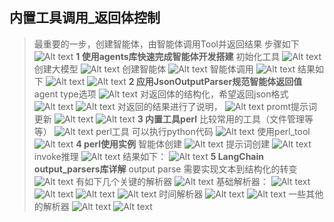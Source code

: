 ## **内置工具调用_返回体控制**
> 最重要的一步，创建智能体，由智能体调用Tool并返回结果
> 步骤如下
> ![Alt text](image.png)
> **1 使用agents库快速完成智能体开发搭建**
> 初始化工具
> ![Alt text](image-1.png)
> 创建大模型
> ![Alt text](image-2.png)
> 创建智能体
> ![Alt text](image-3.png)
> 智能体调用
> ![Alt text](image-4.png)
> 结果如下
> ![Alt text](image-5.png)
> ![Alt text](image-6.png)
> **2 应用JsonOutputParser规范智能体返回值**
> agent type选项
> ![Alt text](image-8.png)
> 对返回体的结构化，希望返回json格式
> ![Alt text](image-9.png)
> ![Alt text](image-10.png)
> 对返回的结果进行了说明，
> ![Alt text](image-11.png)
> promt提示词更新 
> ![Alt text](image-12.png)
> ![Alt text](image-13.png)
> **3 内置工具perl**
> 比较常用的工具（文件管理等等）
> ![Alt text](image-14.png)
> perl工具 可以执行python代码
> ![Alt text](image-17.png)
> 使用perl_tool
> ![Alt text](image-18.png)
> **4 perl使用实例**
> 智能体创建
> ![Alt text](image-19.png)
> 提示词创建
> ![Alt text](image-20.png)
> invoke推理
> ![Alt text](image-21.png)
> 结果如下：
> ![Alt text](image-22.png)
> **5 LangChain output_parsers库详解**
> output parse 需要实现文本到结构化的转变
> ![Alt text](image-23.png)
> 有如下几个关键的解析器
> ![Alt text](image-24.png)
> 基础解析器：
> ![Alt text](image-28.png)
> ![Alt text](image-25.png)
> ![Alt text](image-26.png)
> ![Alt text](image-27.png) 
> 时间解析器
> ![Alt text](image-30.png)
> ![Alt text](image-29.png)
> 一些其他的解析器
> ![Alt text](image-31.png)
> ![Alt text](image-32.png)
